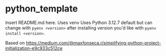 # python_template
Insert README.md here. 
Uses venv
Uses Python 3.12.7 default but can change with `pyenv <version>` after installing version you'd like with `pyenv install <version>`.

Based on https://medium.com/@maxfonseca.r/simplifying-python-project-initialization-e9c933c512ce
